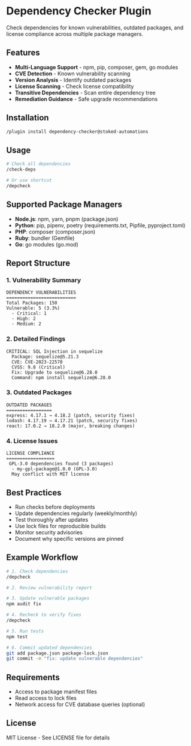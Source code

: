 # Dependency Checker Plugin

Check dependencies for known vulnerabilities, outdated packages, and license compliance across multiple package managers.

## Features

- **Multi-Language Support** - npm, pip, composer, gem, go modules
- **CVE Detection** - Known vulnerability scanning
- **Version Analysis** - Identify outdated packages
- **License Scanning** - Check license compatibility
- **Transitive Dependencies** - Scan entire dependency tree
- **Remediation Guidance** - Safe upgrade recommendations

## Installation

```bash
/plugin install dependency-checker@stoked-automations
```

## Usage

```bash
# Check all dependencies
/check-deps

# Or use shortcut
/depcheck
```

## Supported Package Managers

- **Node.js**: npm, yarn, pnpm (package.json)
- **Python**: pip, pipenv, poetry (requirements.txt, Pipfile, pyproject.toml)
- **PHP**: composer (composer.json)
- **Ruby**: bundler (Gemfile)
- **Go**: go modules (go.mod)

## Report Structure

### 1. Vulnerability Summary
```
DEPENDENCY VULNERABILITIES
==========================
Total Packages: 150
Vulnerable: 5 (3.3%)
  - Critical: 1
  - High: 2
  - Medium: 2
```

### 2. Detailed Findings
```
CRITICAL: SQL Injection in sequelize
  Package: sequelize@5.21.3
  CVE: CVE-2023-22578
  CVSS: 9.8 (Critical)
  Fix: Upgrade to sequelize@6.28.0
  Command: npm install sequelize@6.28.0
```

### 3. Outdated Packages
```
OUTDATED PACKAGES
=================
express: 4.17.1 → 4.18.2 (patch, security fixes)
lodash: 4.17.19 → 4.17.21 (patch, security fixes)
react: 17.0.2 → 18.2.0 (major, breaking changes)
```

### 4. License Issues
```
LICENSE COMPLIANCE
==================
 GPL-3.0 dependencies found (3 packages)
  - my-gpl-package@1.0.0 (GPL-3.0)
  May conflict with MIT license
```

## Best Practices

- Run checks before deployments
- Update dependencies regularly (weekly/monthly)
- Test thoroughly after updates
- Use lock files for reproducible builds
- Monitor security advisories
- Document why specific versions are pinned

## Example Workflow

```bash
# 1. Check dependencies
/depcheck

# 2. Review vulnerability report

# 3. Update vulnerable packages
npm audit fix

# 4. Recheck to verify fixes
/depcheck

# 5. Run tests
npm test

# 6. Commit updated dependencies
git add package.json package-lock.json
git commit -m "fix: update vulnerable dependencies"
```

## Requirements

- Access to package manifest files
- Read access to lock files
- Network access for CVE database queries (optional)

## License

MIT License - See LICENSE file for details
